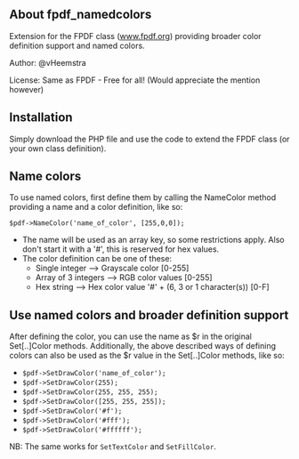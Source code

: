 About fpdf_namedcolors
------------------------
Extension for the FPDF class (www.fpdf.org) providing broader color definition support and named colors.

Author: @vHeemstra

License: Same as FPDF - Free for all! (Would appreciate the mention however)


Installation
------------
Simply download the PHP file and use the code to extend the FPDF class (or your own class definition).


Name colors
-----------
To use named colors, first define them by calling the NameColor method providing a name and a color definition, like so:

  `$pdf->NameColor('name_of_color', [255,0,0]);`

  - The name will be used as an array key, so some restrictions apply. Also don't start it with a '#', this is reserved for hex values.
  - The color definition can be one of these:
    * Single integer --> Grayscale color [0-255]
    * Array of 3 integers --> RGB color values [0-255]
    * Hex string --> Hex color value '#' + (6, 3 or 1 character(s)) [0-F]


Use named colors and broader definition support
-----------------------------------------------
After defining the color, you can use the name as $r in the original Set[..]Color methods.
Additionally, the above described ways of defining colors can also be used as the $r value in the Set[..]Color methods, like so:

  - `$pdf->SetDrawColor('name_of_color');`
  - `$pdf->SetDrawColor(255);`
  - `$pdf->SetDrawColor(255, 255, 255);`
  - `$pdf->SetDrawColor([255, 255, 255]);`
  - `$pdf->SetDrawColor('#f');`
  - `$pdf->SetDrawColor('#fff');`
  - `$pdf->SetDrawColor('#ffffff');`
  
  NB: The same works for `SetTextColor` and `SetFillColor`.
